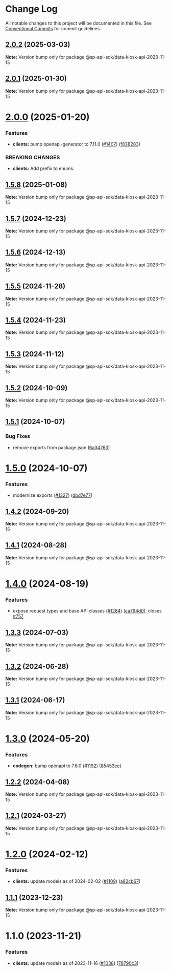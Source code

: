 # Change Log

All notable changes to this project will be documented in this file.
See [Conventional Commits](https://conventionalcommits.org) for commit guidelines.

## [2.0.2](https://github.com/bizon/selling-partner-api-sdk/compare/@sp-api-sdk/data-kiosk-api-2023-11-15@2.0.1...@sp-api-sdk/data-kiosk-api-2023-11-15@2.0.2) (2025-03-03)

**Note:** Version bump only for package @sp-api-sdk/data-kiosk-api-2023-11-15

## [2.0.1](https://github.com/bizon/selling-partner-api-sdk/compare/@sp-api-sdk/data-kiosk-api-2023-11-15@2.0.0...@sp-api-sdk/data-kiosk-api-2023-11-15@2.0.1) (2025-01-30)

**Note:** Version bump only for package @sp-api-sdk/data-kiosk-api-2023-11-15

# [2.0.0](https://github.com/bizon/selling-partner-api-sdk/compare/@sp-api-sdk/data-kiosk-api-2023-11-15@1.5.8...@sp-api-sdk/data-kiosk-api-2023-11-15@2.0.0) (2025-01-20)

### Features

* **clients:** bump openapi-generator to 7.11.0 ([#1407](https://github.com/bizon/selling-partner-api-sdk/issues/1407)) ([f838283](https://github.com/bizon/selling-partner-api-sdk/commit/f838283172bb7acc895cdecadeddbe9879c07ba6))

### BREAKING CHANGES

* **clients:** Add prefix to enums.

## [1.5.8](https://github.com/bizon/selling-partner-api-sdk/compare/@sp-api-sdk/data-kiosk-api-2023-11-15@1.5.7...@sp-api-sdk/data-kiosk-api-2023-11-15@1.5.8) (2025-01-08)

**Note:** Version bump only for package @sp-api-sdk/data-kiosk-api-2023-11-15

## [1.5.7](https://github.com/bizon/selling-partner-api-sdk/compare/@sp-api-sdk/data-kiosk-api-2023-11-15@1.5.6...@sp-api-sdk/data-kiosk-api-2023-11-15@1.5.7) (2024-12-23)

**Note:** Version bump only for package @sp-api-sdk/data-kiosk-api-2023-11-15

## [1.5.6](https://github.com/bizon/selling-partner-api-sdk/compare/@sp-api-sdk/data-kiosk-api-2023-11-15@1.5.5...@sp-api-sdk/data-kiosk-api-2023-11-15@1.5.6) (2024-12-13)

**Note:** Version bump only for package @sp-api-sdk/data-kiosk-api-2023-11-15

## [1.5.5](https://github.com/bizon/selling-partner-api-sdk/compare/@sp-api-sdk/data-kiosk-api-2023-11-15@1.5.4...@sp-api-sdk/data-kiosk-api-2023-11-15@1.5.5) (2024-11-28)

**Note:** Version bump only for package @sp-api-sdk/data-kiosk-api-2023-11-15

## [1.5.4](https://github.com/bizon/selling-partner-api-sdk/compare/@sp-api-sdk/data-kiosk-api-2023-11-15@1.5.3...@sp-api-sdk/data-kiosk-api-2023-11-15@1.5.4) (2024-11-23)

**Note:** Version bump only for package @sp-api-sdk/data-kiosk-api-2023-11-15

## [1.5.3](https://github.com/bizon/selling-partner-api-sdk/compare/@sp-api-sdk/data-kiosk-api-2023-11-15@1.5.2...@sp-api-sdk/data-kiosk-api-2023-11-15@1.5.3) (2024-11-12)

**Note:** Version bump only for package @sp-api-sdk/data-kiosk-api-2023-11-15

## [1.5.2](https://github.com/bizon/selling-partner-api-sdk/compare/@sp-api-sdk/data-kiosk-api-2023-11-15@1.5.1...@sp-api-sdk/data-kiosk-api-2023-11-15@1.5.2) (2024-10-09)

**Note:** Version bump only for package @sp-api-sdk/data-kiosk-api-2023-11-15

## [1.5.1](https://github.com/bizon/selling-partner-api-sdk/compare/@sp-api-sdk/data-kiosk-api-2023-11-15@1.5.0...@sp-api-sdk/data-kiosk-api-2023-11-15@1.5.1) (2024-10-07)

### Bug Fixes

* remove exports from package.json ([6a34763](https://github.com/bizon/selling-partner-api-sdk/commit/6a347634f8089f511a393ad481a93796431e8947))

# [1.5.0](https://github.com/bizon/selling-partner-api-sdk/compare/@sp-api-sdk/data-kiosk-api-2023-11-15@1.4.2...@sp-api-sdk/data-kiosk-api-2023-11-15@1.5.0) (2024-10-07)

### Features

* modernize exports ([#1327](https://github.com/bizon/selling-partner-api-sdk/issues/1327)) ([dbd7e77](https://github.com/bizon/selling-partner-api-sdk/commit/dbd7e77ebe5d64131a46671df332fdf66f8b0e0c))

## [1.4.2](https://github.com/bizon/selling-partner-api-sdk/compare/@sp-api-sdk/data-kiosk-api-2023-11-15@1.4.1...@sp-api-sdk/data-kiosk-api-2023-11-15@1.4.2) (2024-09-20)

**Note:** Version bump only for package @sp-api-sdk/data-kiosk-api-2023-11-15

## [1.4.1](https://github.com/bizon/selling-partner-api-sdk/compare/@sp-api-sdk/data-kiosk-api-2023-11-15@1.4.0...@sp-api-sdk/data-kiosk-api-2023-11-15@1.4.1) (2024-08-28)

**Note:** Version bump only for package @sp-api-sdk/data-kiosk-api-2023-11-15

# [1.4.0](https://github.com/bizon/selling-partner-api-sdk/compare/@sp-api-sdk/data-kiosk-api-2023-11-15@1.3.3...@sp-api-sdk/data-kiosk-api-2023-11-15@1.4.0) (2024-08-19)

### Features

* expose request types and base API classes ([#1284](https://github.com/bizon/selling-partner-api-sdk/issues/1284)) ([ca794d0](https://github.com/bizon/selling-partner-api-sdk/commit/ca794d023bcb7b0177de0fdae93ae1aaa7ac3670)), closes [#757](https://github.com/bizon/selling-partner-api-sdk/issues/757)

## [1.3.3](https://github.com/bizon/selling-partner-api-sdk/compare/@sp-api-sdk/data-kiosk-api-2023-11-15@1.3.2...@sp-api-sdk/data-kiosk-api-2023-11-15@1.3.3) (2024-07-03)

**Note:** Version bump only for package @sp-api-sdk/data-kiosk-api-2023-11-15

## [1.3.2](https://github.com/bizon/selling-partner-api-sdk/compare/@sp-api-sdk/data-kiosk-api-2023-11-15@1.3.1...@sp-api-sdk/data-kiosk-api-2023-11-15@1.3.2) (2024-06-28)

**Note:** Version bump only for package @sp-api-sdk/data-kiosk-api-2023-11-15

## [1.3.1](https://github.com/bizon/selling-partner-api-sdk/compare/@sp-api-sdk/data-kiosk-api-2023-11-15@1.3.0...@sp-api-sdk/data-kiosk-api-2023-11-15@1.3.1) (2024-06-17)

**Note:** Version bump only for package @sp-api-sdk/data-kiosk-api-2023-11-15

# [1.3.0](https://github.com/bizon/selling-partner-api-sdk/compare/@sp-api-sdk/data-kiosk-api-2023-11-15@1.2.2...@sp-api-sdk/data-kiosk-api-2023-11-15@1.3.0) (2024-05-20)

### Features

* **codegen:** bump openapi to 7.6.0 ([#1192](https://github.com/bizon/selling-partner-api-sdk/issues/1192)) ([85453ee](https://github.com/bizon/selling-partner-api-sdk/commit/85453ee82ef861547ddc34254a28a59aac6ccc96))

## [1.2.2](https://github.com/bizon/selling-partner-api-sdk/compare/@sp-api-sdk/data-kiosk-api-2023-11-15@1.2.1...@sp-api-sdk/data-kiosk-api-2023-11-15@1.2.2) (2024-04-08)

**Note:** Version bump only for package @sp-api-sdk/data-kiosk-api-2023-11-15

## [1.2.1](https://github.com/bizon/selling-partner-api-sdk/compare/@sp-api-sdk/data-kiosk-api-2023-11-15@1.2.0...@sp-api-sdk/data-kiosk-api-2023-11-15@1.2.1) (2024-03-27)

**Note:** Version bump only for package @sp-api-sdk/data-kiosk-api-2023-11-15

# [1.2.0](https://github.com/bizon/selling-partner-api-sdk/compare/@sp-api-sdk/data-kiosk-api-2023-11-15@1.1.1...@sp-api-sdk/data-kiosk-api-2023-11-15@1.2.0) (2024-02-12)

### Features

* **clients:** update models as of 2024-02-02 ([#1109](https://github.com/bizon/selling-partner-api-sdk/issues/1109)) ([a82cb67](https://github.com/bizon/selling-partner-api-sdk/commit/a82cb6789d8ee37d643545672a9c29b8bdea1b7c))

## [1.1.1](https://github.com/bizon/selling-partner-api-sdk/compare/@sp-api-sdk/data-kiosk-api-2023-11-15@1.1.0...@sp-api-sdk/data-kiosk-api-2023-11-15@1.1.1) (2023-12-23)

**Note:** Version bump only for package @sp-api-sdk/data-kiosk-api-2023-11-15

# 1.1.0 (2023-11-21)

### Features

* **clients:** update models as of 2023-11-16 ([#1038](https://github.com/bizon/selling-partner-api-sdk/issues/1038)) ([78790c3](https://github.com/bizon/selling-partner-api-sdk/commit/78790c3f6bd04e6b8adbca3527320b82586d37f1))
